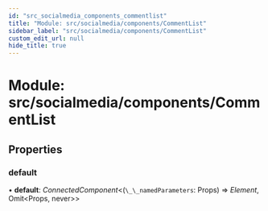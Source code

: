```yaml
---
id: "src_socialmedia_components_commentlist"
title: "Module: src/socialmedia/components/CommentList"
sidebar_label: "src/socialmedia/components/CommentList"
custom_edit_url: null
hide_title: true
---
```


# Module: src/socialmedia/components/CommentList

## Properties

### default

• **default**: *ConnectedComponent*<(`\_\_namedParameters`: Props) => *Element*, Omit<Props, never\>\>
